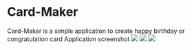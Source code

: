 # Card-Maker
Card-Maker is a simple application to create happy birthday or congratulation card
Application screenshot
![](https://www.dropbox.com/s/lbcsp61j3z7ln0v/Screenshot_20180820-085554.png?dl=0)
![](https://www.dropbox.com/s/5sdsnkhwqj2gnty/Screenshot_20180820-085610.png?dl=0)
![](https://www.dropbox.com/s/7rv3nlzpwm6ha6f/Screenshot_20180820-085614.png?dl=0)
